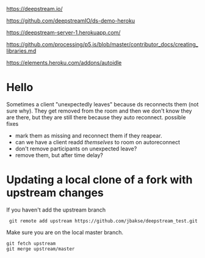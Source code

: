 https://deepstream.io/

https://github.com/deepstreamIO/ds-demo-heroku

https://deepstream-server-1.herokuapp.com/

https://github.com/processing/p5.js/blob/master/contributor_docs/creating_libraries.md

https://elements.heroku.com/addons/autoidle

# Hello

Sometimes a client "unexpectedly leaves" because ds reconnects them (not sure why).
They get removed from the room and then we don't know they are there, but they are still there because they auto reconnect.
possible fixes

- mark them as missing and reconnect them if they reapear.
- can we have a client readd _themselves_ to room on autoreconnect
- don't remove participants on unexpected leave?
- remove them, but after time delay?


# Updating a local clone of a fork with upstream changes

If you haven't add the upstream branch

```
 git remote add upstream https://github.com/jbakse/deepstream_test.git
```

Make sure you are on the local master branch.

```
git fetch upstream
git merge upstream/master
```